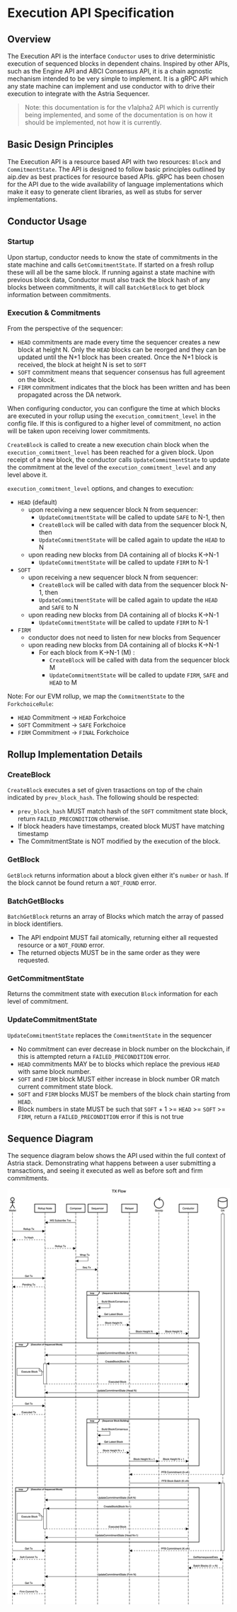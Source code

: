 # Execution API Specification

## Overview

The Execution API is the interface `Conductor` uses to drive deterministic
execution of sequenced blocks in dependent chains. Inspired by other APIs, such
as the Engine API and ABCI Consensus API, it is a chain agnostic mechanism
intended to be very simple to implement. It is a gRPC API which any state
machine can implement and use conductor with to drive their execution to
integrate with the Astria Sequencer.

> Note: this documentation is for the v1alpha2 API which is currently being
> implemented, and some of the documentation is on how it should be implemented,
> not how it is currently.

## Basic Design Principles

The Execution API is a resource based API with two resources: `Block` and
`CommitmentState`. The API is designed to follow basic principles outlined by
aip.dev as best practices for resource based APIs. gRPC has been chosen for the
API due to the wide availability of language implementations which make it easy
to generate client libraries, as well as stubs for server implementations.  

## Conductor Usage

### Startup

Upon startup, conductor needs to know the state of commitments in the state
machine and calls `GetCommitmentState`. If started on a fresh rollup these will
all be the same block. If running against a state machine with previous block
data, Conductor must also track the block hash of any blocks between
commitments, it will call `BatchGetBlock` to get block information between
commitments.

### Execution & Commitments

From the perspective of the sequencer:

- `HEAD` commitments are made every time the sequencer creates a new block at
  height N. Only the `HEAD` blocks can be reorged and they can be updated until
  the N+1 block has been created. Once the N+1 block is received, the block at
  height N is set to `SOFT`
- `SOFT` commitment means that sequencer consensus has full agreement on the
  block.
- `FIRM` commitment indicates that the block has been written and has been
  propagated across the DA network.

When configuring conductor, you can configure the time at which blocks are
executed in your rollup using the `execution_commitment_level` in the config
file. If this is configured to a higher level of commitment, no action will be
taken upon receiving lower commitments.

`CreateBlock` is called to create a new execution chain block when the
`execution_commitment_level` has been reached for a given block. Upon receipt of
a new block, the conductor calls `UpdateCommitmentState` to update the
commitment at the level of the `execution_commitment_level` and any level above
it.

`execution_commitment_level` options, and changes to execution:

- `HEAD` (default)
  - upon receiving a new sequencer block N from sequencer:
    - `UpdateCommitmentState` will be called to update `SAFE` to N-1, then
    - `CreateBlock` will be called with data from the sequencer block N, then
    - `UpdateCommitmentState` will be called again to update the `HEAD` to N
  - upon reading new blocks from DA containing all of blocks K->N-1
    - `UpdateCommitmentState` will be called to update `FIRM` to N-1
- `SOFT`
  - upon receiving a new sequencer block N from sequencer:
    - `CreateBlock` will be called with data from the sequencer block N-1, then
    - `UpdateCommitmentState` will be called again to update the `HEAD` and
      `SAFE` to N
  - upon reading new blocks from DA containing all of blocks K->N-1
    - `UpdateCommitmentState` will be called to update `FIRM` to N-1
- `FIRM`
  - conductor does not need to listen for new blocks from Sequencer
  - upon reading new blocks from DA containing all of blocks K->N-1
    - For each block from K->N-1 (M) :
      - `CreateBlock` will be called with data from the sequencer block M
      - `UpdateCommitmentState` will be called to update `FIRM`, `SAFE` and
        `HEAD` to M

Note: For our EVM rollup, we map the `CommitmentState` to the `ForkchoiceRule`:

- `HEAD` Commitment -> `HEAD` Forkchoice
- `SOFT` Commitment -> `SAFE` Forkchoice
- `FIRM` Commitment -> `FINAL` Forkchoice

## Rollup Implementation Details

### CreateBlock

`CreateBlock` executes a set of given trasactions on top of the chain indicated
by `prev_block_hash`. The following should be respected:

- `prev_block_hash` MUST match hash of the `SOFT` commitment state block, return
  `FAILED_PRECONDITION` otherwise.
- If block headers have timestamps, created block MUST have matching timestamp
- The CommitmentState is NOT modified by the execution of the block.

### GetBlock

`GetBlock` returns information about a block given either it's `number` or
`hash`. If the block cannot be found return a `NOT_FOUND` error.

### BatchGetBlocks

`BatchGetBlock` returns an array of Blocks which match the array of passed in
block identifiers.

- The API endpoint MUST fail atomically, returning either all requested resource
  or a `NOT_FOUND` error.
- The returned objects MUST be in the same order as they were requested.

### GetCommitmentState

Returns the commitment state with execution `Block` information for each level
of commitment.

### UpdateCommitmentState

`UpdateCommitmentState` replaces the `CommitmentState` in the sequencer

- No commitment can ever decrease in block number on the blockchain, if this is
  attempted return a `FAILED_PRECONDITION` error.
- `HEAD` commitments MAY be to blocks which replace the previous `HEAD` with
  same block number.
- `SOFT` and `FIRM` block MUST either increase in block number OR match current
  commitment state block.
- `SOFT` and `FIRM` blocks MUST be members of the block chain starting from
  `HEAD`.
- Block numbers in state MUST be such that `SOFT` + 1 >= `HEAD` >= `SOFT` >=
  `FIRM`, return a `FAILED_PRECONDITION` error if this is not true

## Sequence Diagram

The sequence diagram below shows the API used within the full context of Astria
stack. Demonstrating what happens between a user submitting a transactions, and
seeing it executed as well as before soft and firm commitments.

![image](assets/execution_api_sequence.png)
